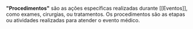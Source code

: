 **"Procedimentos"** são as ações específicas realizadas durante [[Eventos]], como exames, cirurgias, ou tratamentos. Os procedimentos são as etapas ou atividades realizadas para atender o evento médico.